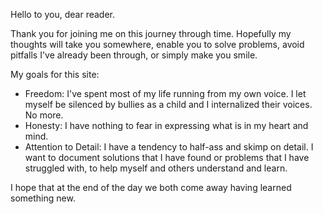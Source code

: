 Hello to you, dear reader.

Thank you for joining me on this journey through time. Hopefully my thoughts will take you somewhere, enable you to solve problems, avoid pitfalls I've already been through, or simply make you smile.

My goals for this site:

* Freedom: I've spent most of my life running from my own voice. I let myself be silenced by bullies as a child and I internalized their voices. No more.
* Honesty: I have nothing to fear in expressing what is in my heart and mind.
* Attention to Detail: I have a tendency to half-ass and skimp on detail. I want to document solutions that I have found or problems that I have struggled with, to help myself and others understand and learn.

I hope that at the end of the day we both come away having learned something new.
